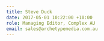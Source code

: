 ```yaml
---
title: Steve Duck
date: 2017-05-01 10:22:00 +10:00
role: Managing Editor, Complex AU
email: sales@archetypemedia.com.au
---
```


